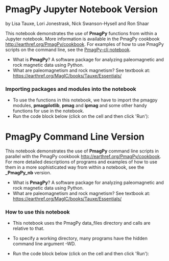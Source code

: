 # PmagPy Jupyter Notebook Version

by Lisa Tauxe, Lori Jonestrask, Nick Swanson-Hysell and Ron Shaar


This notebook demonstrates the use of **PmagPy** functions from within a  Jupyter notebook. More information is available in the PmagPy cookbook http://earthref.org/PmagPy/cookbook.   For examples of how to use PmagPy scripts on the command line, see the [PmagPy-cli notebook](https://mybinder.org/v2/gh/PmagPy/PmagPy-notebooks/master?filepath=PmagPy-cli.ipynb).

- What is **PmagPy**?  A software package for analyzing paleomagnetic and rock magnetic data using Python.
- What are paleomagnetism and rock magnetism?  See textbook at: https://earthref.org/MagIC/books/Tauxe/Essentials/


### Importing packages and modules into the notebook
- To use the functions in this notebook, we have to   import the pmagpy modules, **pmagplotlib**, **pmag** and **ipmag** and some other handy functions for use in the notebook.
- Run the code block below (click on the cell and then click 'Run'):




# PmagPy Command Line Version

This notebook demonstrates the use of **PmagPy** command line scripts in parallel with the PmagPy cookbook http://earthref.org/PmagPy/cookbook.   For more detailed descriptions of programs and examples of how to use them in a more sophisticated way from within a notebook, see the **\_PmagPy\_nb** version.

- What is **PmagPy**?  A software package for analyzing paleomagnetic and rock magnetic data using Python.
- What are paleomagnetism and rock magnetism?  See textbook at: https://earthref.org/MagIC/books/Tauxe/Essentials/


### How to use this notebook
- This notebook uses the PmagPy data_files directory and calls are relative to that.
- To specify a working directory, many programs have the hidden command line argument -WD.

- Run the code block below (click on the cell and then click 'Run'):

